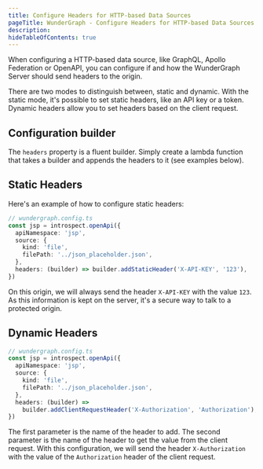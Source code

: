 ```yaml
---
title: Configure Headers for HTTP-based Data Sources
pageTitle: WunderGraph - Configure Headers for HTTP-based Data Sources
description:
hideTableOfContents: true
---
```


When configuring a HTTP-based data source,
like GraphQL, Apollo Federation or OpenAPI,
you can configure if and how the WunderGraph Server should send headers to the origin.

There are two modes to distinguish between,
static and dynamic.
With the static mode, it's possible to set static headers, like an API key or a token.
Dynamic headers allow you to set headers based on the client request.

## Configuration builder

The `headers` property is a fluent builder.
Simply create a lambda function that takes a builder and appends the headers to it (see examples below).

## Static Headers

Here's an example of how to configure static headers:

```typescript
// wundergraph.config.ts
const jsp = introspect.openApi({
  apiNamespace: 'jsp',
  source: {
    kind: 'file',
    filePath: '../json_placeholder.json',
  },
  headers: (builder) => builder.addStaticHeader('X-API-KEY', '123'),
})
```

On this origin, we will always send the header `X-API-KEY` with the value `123`.
As this information is kept on the server, it's a secure way to talk to a protected origin.

## Dynamic Headers

```typescript
// wundergraph.config.ts
const jsp = introspect.openApi({
  apiNamespace: 'jsp',
  source: {
    kind: 'file',
    filePath: '../json_placeholder.json',
  },
  headers: (builder) =>
    builder.addClientRequestHeader('X-Authorization', 'Authorization'),
})
```

The first parameter is the name of the header to add.
The second parameter is the name of the header to get the value from the client request.
With this configuration, we will send the header `X-Authorization` with the value of the `Authorization` header of the client request.
